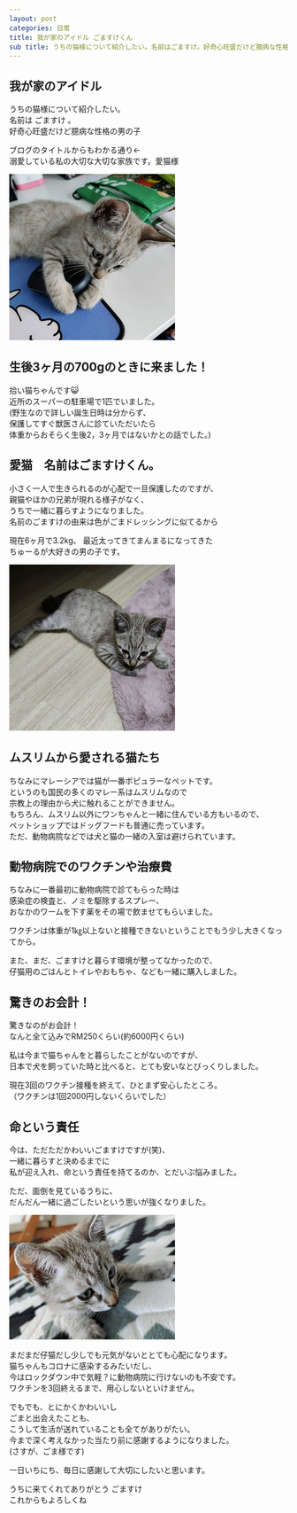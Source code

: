 ```yaml
---
layout: post
categories: 日常
title: 我が家のアイドル ごますけくん
sub title: うちの猫様について紹介したい。名前はごますけ。好奇心旺盛だけど臆病な性格の男の子
---
```

## 我が家のアイドル<br>
うちの猫様について紹介したい。<br>
名前は ごますけ 。<br>
好奇心旺盛だけど臆病な性格の男の子<br>

ブログのタイトルからもわかる通り←<br>
溺愛している私の大切な大切な家族です。愛猫様<br>

![かわいいごま](/assets/img/2021-06-16-4/マウスとゴマ.jpg)

## 生後3ヶ月の700gのときに来ました！<br>
拾い猫ちゃんです😺<br>
近所のスーパーの駐車場で1匹でいました。<br>
(野生なので詳しい誕生日時は分からず、<br>
保護してすぐ獣医さんに診ていただいたら<br>
体重からおそらく生後2，3ヶ月ではないかとの話でした。)<br>


## 愛猫　名前はごますけくん。

小さく一人で生きられるのが心配で一旦保護したのですが、<br>
親猫やほかの兄弟が現れる様子がなく、<br>
うちで一緒に暮らすようになりました。<br>
名前のごますけの由来は色がごまドレッシングに似てるから<br>

現在6ヶ月で3.2kg、
最近太ってきてまんまるになってきた<br>
ちゅーるが大好きの男の子です。

![来たばかりのゴマ助](/assets/img/2021-06-16-4/来たばかりのゴマ助.jpg)

## ムスリムから愛される猫たち
ちなみにマレーシアでは猫が一番ポピュラーなペットです。<br>
というのも国民の多くのマレー系はムスリムなので<br>
宗教上の理由から犬に触れることができません。<br>
もちろん、ムスリム以外にワンちゃんと一緒に住んでいる方もいるので、<br>
ペットショップではドッグフードも普通に売っています。<br>
ただ、動物病院などでは犬と猫の一緒の入室は避けられています。<br>

## 動物病院でのワクチンや治療費

ちなみに一番最初に動物病院で診てもらった時は<br>
感染症の検査と、ノミを駆除するスプレー、<br>
おなかのワームを下す薬をその場で飲ませてもらいました。<br>

ワクチンは体重が1㎏以上ないと接種できないということでもう少し大きくなってから。<br>

また、まだ、ごますけと暮らす環境が整ってなかったので、<br>
仔猫用のごはんとトイレやおもちゃ、なども一緒に購入しました。<br>

## 驚きのお会計！
驚きなのがお会計！<br>
なんと全て込みでRM250くらい(約6000円くらい)<br>

私は今まで猫ちゃんをと暮らしたことがないのですが、<br>
日本で犬を飼っていた時と比べると、とても安いなとびっくりしました。<br>

現在3回のワクチン接種を終えて、ひとまず安心したところ。<br>
（ワクチンは1回2000円しないくらいでした）<br>

## 命という責任

今は、ただただかわいいごますけですが(笑)、<br>
一緒に暮らすと決めるまでに<br>
私が迎え入れ、命という責任を持てるのか、とだいぶ悩みました。<br>

ただ、面倒を見ているうちに、<br>
だんだん一緒に過ごしたいという思いが強くなりました。<br>

![小さいごますけ](/assets/img/2021-06-16-4/小さいごますけ.jpg)


まだまだ仔猫だし少しでも元気がないととても心配になります。<br>
猫ちゃんもコロナに感染するみたいだし、<br>
今はロックダウン中で気軽？に動物病院に行けないのも不安です。<br>
ワクチンを3回終えるまで、用心しないといけません。

でもでも、とにかくかわいいし<br>
ごまと出会えたことも、<br>
こうして生活が送れていることも全てがありがたい。<br>
今まで深く考えなかった当たり前に感謝するようになりました。<br>
(さすが、ごま様です)

一日いちにち、毎日に感謝して大切にしたいと思います。<br>

うちに来てくれてありがとう ごますけ<br>
これからもよろしくね

